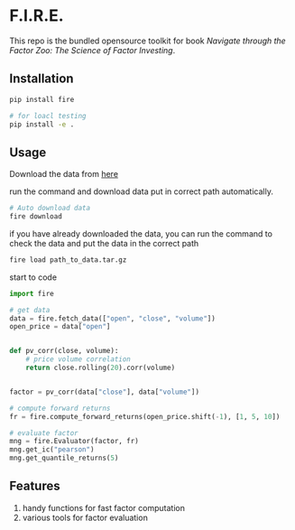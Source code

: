 # F.I.R.E.

This repo is the bundled opensource toolkit for book _Navigate through the Factor Zoo: The Science of Factor Investing_.

## Installation

```bash
pip install fire

# for loacl testing
pip install -e .
```

## Usage

Download the data 
from [here](https://github.com/auderson/FactorInvestmentResearchEngine/releases/download/marketdata/AStockData.tar.gz)

run the command and download data put in correct path automatically.

```bash
# Auto download data
fire download
```

if you have already downloaded the data, you can run the command to check the data and put the data in the correct path

```bash
fire load path_to_data.tar.gz
```

start to code

```python
import fire

# get data
data = fire.fetch_data(["open", "close", "volume"])
open_price = data["open"]


def pv_corr(close, volume):
    # price volume correlation
    return close.rolling(20).corr(volume)


factor = pv_corr(data["close"], data["volume"])

# compute forward returns
fr = fire.compute_forward_returns(open_price.shift(-1), [1, 5, 10])

# evaluate factor
mng = fire.Evaluator(factor, fr)
mng.get_ic("pearson")
mng.get_quantile_returns(5)

```

## Features

1. handy functions for fast factor computation
2. various tools for factor evaluation


